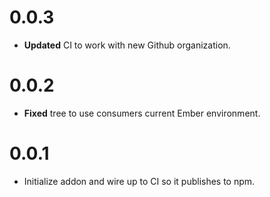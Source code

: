 # 0.0.3

* **Updated** CI to work with new Github organization.


# 0.0.2

* **Fixed** tree to use consumers current Ember environment.


# 0.0.1

* Initialize addon and wire up to CI so it publishes to npm.


